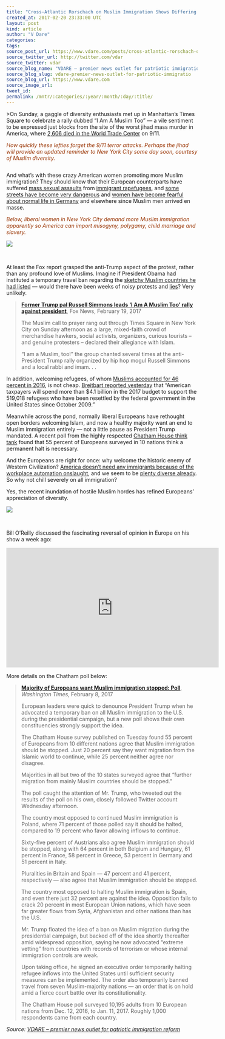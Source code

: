 ```yaml
---
title: "Cross-Atlantic Rorschach on Muslim Immigration Shows Differing Views"
created_at: 2017-02-20 23:33:00 UTC
layout: post
kind: article
author: "V Dare"
categories: 
tags: 
source_post_url: https://www.vdare.com/posts/cross-atlantic-rorschach-on-muslim-immigration-shows-differing-views
source_twitter_url: http://twitter.com/vdar
source_twitter: vdar
source_blog_name: "VDARE – premier news outlet for patriotic immigration reform"
source_blog_slug: vdare-premier-news-outlet-for-patriotic-immigratio
source_blog_url: https://www.vdare.com
source_image_url: 
tweet_id:
permalink: /mntr/:categories/:year/:month/:day/:title/
---
```

<div class="pf-content"><p>&gt;On Sunday, a gaggle of diversity enthusiasts met up in Manhattan’s Times Square to celebrate a rally dubbed “I Am A Muslim Too” — a vile sentiment to be expressed just blocks from the site of the worst jihad mass murder in America, where <a href="https://en.wikipedia.org/wiki/September_11_attacks#Casualties">2,606 died in the World Trade Center</a> on 9/11.</p>
<p><span style="color: #993300;"><i>How quickly these lefties forget the 9/11 terror attacks. Perhaps the jihad will provide an updated reminder to New York City some day soon, courtesy of Muslim diversity.</i></span></p>
<p><img title="" src="http://www.limitstogrowth.org/ltg-uploads/2014/08/911JihadRubble600.jpg" /></p>
<p>And what’s with these crazy American women promoting more Muslim immigration? They should know that their European counterparts have suffered <a href="https://en.wikipedia.org/wiki/New_Year's_Eve_sexual_assaults_in_Germany">mass sexual assaults</a> from <a href="http://www.limitstogrowth.org/articles/2016/02/27/germany-rapefugee-gang-harasses-teen-girls/">immigrant rapefugees</a>, and <a href="http://www.limitstogrowth.org/articles/2016/04/07/european-elites-conspired-to-lie-about-the-islamic-enemy/">some streets have become very dangerous</a> and <a href="http://www.limitstogrowth.org/articles/2017/01/22/german-woman-explains-the-new-dangers-for-her-gender-after-merkels-welcome-to-hostile-muslims/">women have become fearful about normal life in Germany</a> and elsewhere since Muslim men arrived en masse.</p>
<p><span style="color: #993300;"><em>Below, liberal women in New York City demand more Muslim immigration apparently so America can import misogyny, polygamy, child marriage and slavery.</em></span></p>
<p><img src="http://www.limitstogrowth.org/ltg-uploads/2017/02/NewYorkIamMuslimTooRallyStupidWomen.jpg" /></p>
<p>&nbsp;</p>
<p>At least the Fox report grasped the anti-Trump aspect of the protest, rather than any profound love of Muslims. Imagine if President Obama had instituted a temporary travel ban regarding the <a href="https://www.jihadwatch.org/2017/01/obama-selected-the-list-of-muslim-countries-in-trumps-executive-order">sketchy Muslim countries he had listed</a> — would there have been weeks of noisy protests and <a href="http://www.breitbart.com/big-government/2017/01/29/trumps-immigration-pause-sober-defenses-vs-hysterical-criticism/">lies</a>? Very unlikely.</p>
<blockquote><p><a href="http://www.foxnews.com/politics/2017/02/19/former-trump-pal-russell-simmons-leads-am-muslim-too-rally-against-president.html"><b>Former Trump pal Russell Simmons leads ‘I Am A Muslim Too’ rally against president</b></a>, Fox News, February 19, 2017</p>
<p>The Muslim call to prayer rang out through Times Square in New York City on Sunday afternoon as a large, mixed-faith crowd of merchandise hawkers, social activists, organizers, curious tourists – and genuine protesters – declared their allegiance with Islam.</p>
<p>“I am a Muslim, too!” the group chanted several times at the anti-President Trump rally organized by hip hop mogul Russell Simmons and a local rabbi and imam. . .</p></blockquote>
<p>In addition, welcoming refugees, of whom <a href="http://www.pewresearch.org/fact-tank/2016/10/05/u-s-admits-record-number-of-muslim-refugees-in-2016/">Muslims accounted for 46 percent in 2016</a>, is not cheap. <a href="http://www.breitbart.com/big-government/2017/02/19/refugees-will-cost-taxpayers-an-estimated-4-billion-in-fy-2017/">Breitbart reported yesterday</a> that “American taxpayers will spend more than $4.1 billion in the 2017 budget to support the 519,018 refugees who have been resettled by the federal government in the United States since October 2009.”</p>
<p>Meanwhile across the pond, normally liberal Europeans have rethought open borders welcoming Islam, and now a healthy majority want an end to Muslim immigration entirely — not a little pause as President Trump mandated. A recent poll from the highly respected <a href="https://www.chathamhouse.org/expert/comment/what-do-europeans-think-about-Muslim-Immigration">Chatham House think tank</a> found that 55 percent of Europeans surveyed in 10 nations think a permanent halt is necessary.</p><!-- TAG START { player: "7518-804336-VDare - Outstream - Rev", owner: "ONE Video by AOL", for: "ONE Video by AOL" - BEINJS } --><div id="57966237cc52c74a5e1363c4" class="vdb_player vdb_57966237cc52c74a5e1363c456bcd17ce4b018167fea5539">    <script type="text/javascript" src="//delivery.vidible.tv/jsonp/pid=57966237cc52c74a5e1363c4/56bcd17ce4b018167fea5539_bein.js"></script></div><!-- TAG END { date: 07/25/16 } -->
<p>And the Europeans are right for once: why welcome the historic enemy of Western Civilization? <a href="http://www.limitstogrowth.org/articles/2016/12/28/the-social-contract-spotlights-automation-and-immigration/">America doesn’t need any immigrants because of the workplace automation onslaught</a>, and we seem to be <a href="http://www.limitstogrowth.org/articles/2016/11/02/citizens-reject-forced-diversity-policy-by-supporting-candidate-trump/">plenty diverse already</a>. So why not chill severely on all immigration?</p>
<p>Yes, the recent inundation of hostile Muslim hordes has refined Europeans’ appreciation of diversity.</p>
<p><img src="http://www.limitstogrowth.org/ltg-uploads/2017/02/EuropePollEndMuslimImmigrationChatham.jpg" /></p>
<p>&nbsp;</p>
<p>Bill O’Reilly discussed the fascinating reversal of opinion in Europe on his show a week ago:</p>
<p><iframe src="https://www.youtube.com/embed/6qj8lZeJpWY" width="560" height="315" frameborder="0" allowfullscreen="allowfullscreen"></iframe></p>
<p>More details on the Chatham poll below:</p>
<blockquote><p><a href="http://www.washingtontimes.com/news/2017/feb/8/majority-europeans-want-muslim-immigration-stopped/"><b>Majority of Europeans want Muslim immigration stopped: Poll</b></a>, <em>Washington Times</em>, February 8, 2017</p>
<p>European leaders were quick to denounce President Trump when he advocated a temporary ban on all Muslim immigration to the U.S. during the presidential campaign, but a new poll shows their own constituencies strongly support the idea.</p>
<p>The Chatham House survey published on Tuesday found 55 percent of Europeans from 10 different nations agree that Muslim immigration should be stopped. Just 20 percent say they want migration from the Islamic world to continue, while 25 percent neither agree nor disagree.</p>
<p>Majorities in all but two of the 10 states surveyed agree that “further migration from mainly Muslim countries should be stopped.”</p>
<p>The poll caught the attention of Mr. Trump, who tweeted out the results of the poll on his own, closely followed Twitter account Wednesday afternoon.</p>
<p>The country most opposed to continued Muslim immigration is Poland, where 71 percent of those polled say it should be halted, compared to 19 percent who favor allowing inflows to continue.</p>
<p>Sixty-five percent of Austrians also agree Muslim immigration should be stopped, along with 64 percent in both Belgium and Hungary, 61 percent in France, 58 percent in Greece, 53 percent in Germany and 51 percent in Italy.<span id="more-14765"></span></p>
<p>Pluralities in Britain and Spain — 47 percent and 41 percent, respectively — also agree that Muslim immigration should be stopped.</p>
<p>The country most opposed to halting Muslim immigration is Spain, and even there just 32 percent are against the idea. Opposition fails to crack 20 percent in most European Union nations, which have seen far greater flows from Syria, Afghanistan and other nations than has the U.S.</p>
<p>Mr. Trump floated the idea of a ban on Muslim migration during the presidential campaign, but backed off of the idea shortly thereafter amid widespread opposition, saying he now advocated “extreme vetting” from countries with records of terrorism or whose internal immigration controls are weak.</p>
<p>Upon taking office, he signed an executive order temporarily halting refugee inflows into the United States until sufficient security measures can be implemented. The order also temporarily banned travel from seven Muslim-majority nations — an order that is on hold amid a fierce court battle over its constitutionality.</p>
<p>The Chatham House poll surveyed 10,195 adults from 10 European nations from Dec. 12, 2016, to Jan. 11, 2017. Roughly 1,000 respondents came from each country.</p></blockquote>
</div><div class="">
    <i>Source: <a href="https://www.vdare.com">VDARE – premier news outlet for patriotic immigration reform</a></i>
</div>
